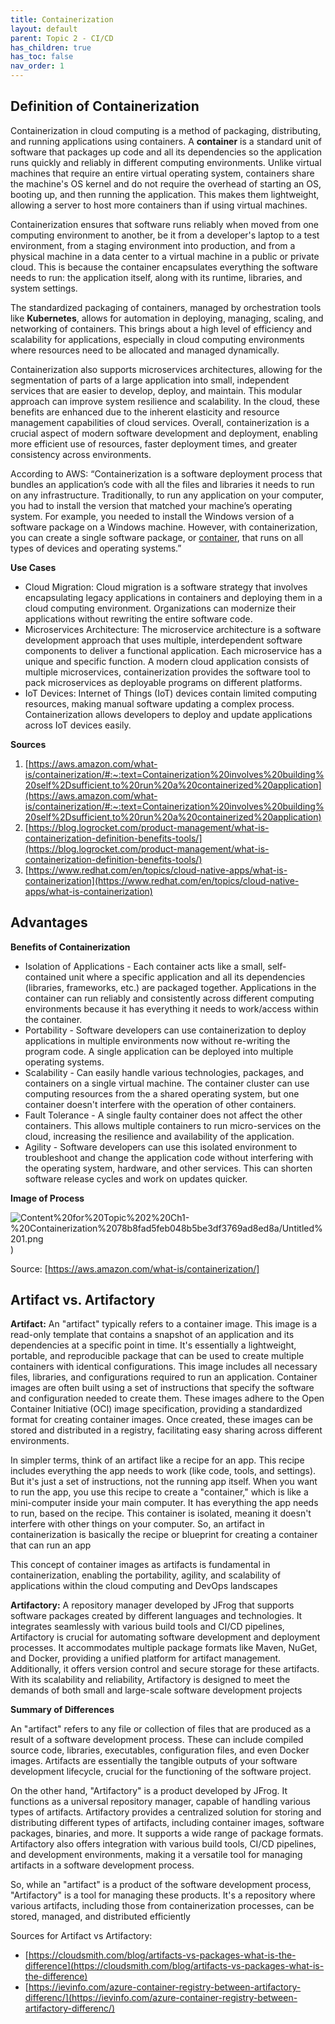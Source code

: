 ```yaml
---
title: Containerization
layout: default
parent: Topic 2 - CI/CD
has_children: true
has_toc: false
nav_order: 1
---
```


## Definition of Containerization

Containerization in cloud computing is a method of packaging, distributing, and running applications using containers. A **container** is a standard unit of software that packages up code and all its dependencies so the application runs quickly and reliably in different computing environments. Unlike virtual machines that require an entire virtual operating system, containers share the machine's OS kernel and do not require the overhead of starting an OS, booting up, and then running the application. This makes them lightweight, allowing a server to host more containers than if using virtual machines.

Containerization ensures that software runs reliably when moved from one computing environment to another, be it from a developer's laptop to a test environment, from a staging environment into production, and from a physical machine in a data center to a virtual machine in a public or private cloud. This is because the container encapsulates everything the software needs to run: the application itself, along with its runtime, libraries, and system settings.

The standardized packaging of containers, managed by orchestration tools like **Kubernetes**, allows for automation in deploying, managing, scaling, and networking of containers. This brings about a high level of efficiency and scalability for applications, especially in cloud computing environments where resources need to be allocated and managed dynamically.

Containerization also supports microservices architectures, allowing for the segmentation of parts of a large application into small, independent services that are easier to develop, deploy, and maintain. This modular approach can improve system resilience and scalability. In the cloud, these benefits are enhanced due to the inherent elasticity and resource management capabilities of cloud services. Overall, containerization is a crucial aspect of modern software development and deployment, enabling more efficient use of resources, faster deployment times, and greater consistency across environments.

According to AWS: “Containerization is a software deployment process that bundles an application’s code with all the files and libraries it needs to run on any infrastructure. Traditionally, to run any application on your computer, you had to install the version that matched your machine’s operating system. For example, you needed to install the Windows version of a software package on a Windows machine. However, with containerization, you can create a single software package, or [container](https://aws.amazon.com/containers/), that runs on all types of devices and operating systems.”

**Use Cases**

- Cloud Migration: Cloud migration is a software strategy that involves encapsulating legacy applications in containers and deploying them in a cloud computing environment. Organizations can modernize their applications without rewriting the entire software code.
- Microservices Architecture: The microservice architecture is a software development approach that uses multiple, interdependent software components to deliver a functional application. Each microservice has a unique and specific function. A modern cloud application consists of multiple microservices, containerization provides the software tool to pack microservices as deployable programs on different platforms.
- IoT Devices: Internet of Things (IoT) devices contain limited computing resources, making manual software updating a complex process. Containerization allows developers to deploy and update applications across IoT devices easily.

**Sources**

1. [https://aws.amazon.com/what-is/containerization/#:~:text=Containerization%20involves%20building%20self%2Dsufficient,to%20run%20a%20containerized%20application](https://aws.amazon.com/what-is/containerization/#:~:text=Containerization%20involves%20building%20self%2Dsufficient,to%20run%20a%20containerized%20application)
2. [https://blog.logrocket.com/product-management/what-is-containerization-definition-benefits-tools/](https://blog.logrocket.com/product-management/what-is-containerization-definition-benefits-tools/)
3. [https://www.redhat.com/en/topics/cloud-native-apps/what-is-containerization](https://www.redhat.com/en/topics/cloud-native-apps/what-is-containerization)

## Advantages

**Benefits of Containerization**

- Isolation of Applications - Each container acts like a small, self-contained unit where a specific application and all its dependencies (libraries, frameworks, etc.) are packaged together. Applications in the container can run reliably and consistently across different computing environments because it has everything it needs to work/access within the container.
- Portability - Software developers can use containerization to deploy applications in multiple environments now without re-writing the program code. A single application can be deployed into multiple operating systems.
- Scalability - Can easily handle various technologies, packages, and containers on a single virtual machine. The container cluster can use computing resources from the a shared operating system, but one container doesn't interfere with the operation of other containers.
- Fault Tolerance - A single faulty container does not affect the other containers. This allows multiple containers to run micro-services on the cloud, increasing the resilience and availability of the application.
- Agility - Software developers can use this isolated environment to troubleshoot and change the application code without interfering with the operating system, hardware, and other services. This can shorten software release cycles and work on updates quicker.

**Image of Process**

![Content%20for%20Topic%202%20Ch1-%20Containerization%2078b8fad5feb048b5be3df3769ad8ed8a/Untitled%201.png](https://d1.awsstatic.com/product-page-diagram_Amazon-ECS%402x.0d872eb6fb782ddc733a27d2bb9db795fed71185%20(2).0033d27bf1c708546c00befa892639c61a483269.4ad7c71d50aa1d7bddbda52c68aa28104437e2d4.png))

Source: [https://aws.amazon.com/what-is/containerization/]


## Artifact vs. Artifactory

**Artifact:** An "artifact" typically refers to a container image. This image is a read-only template that contains a snapshot of an application and its dependencies at a specific point in time. It's essentially a lightweight, portable, and reproducible package that can be used to create multiple containers with identical configurations. This image includes all necessary files, libraries, and configurations required to run an application. Container images are often built using a set of instructions that specify the software and configuration needed to create them. These images adhere to the Open Container Initiative (OCI) image specification, providing a standardized format for creating container images. Once created, these images can be stored and distributed in a registry, facilitating easy sharing across different environments. 

In simpler terms, think of an artifact like a recipe for an app. This recipe includes everything the app needs to work (like code, tools, and settings). But it's just a set of instructions, not the running app itself. When you want to run the app, you use this recipe to create a "container," which is like a mini-computer inside your main computer. It has everything the app needs to run, based on the recipe. This container is isolated, meaning it doesn't interfere with other things on your computer. So, an artifact in containerization is basically the recipe or blueprint for creating a container that can run an app

This concept of container images as artifacts is fundamental in containerization, enabling the portability, agility, and scalability of applications within the cloud computing and DevOps landscapes

**Artifactory:** A repository manager developed by JFrog that supports software packages created by different languages and technologies. It integrates seamlessly with various build tools and CI/CD pipelines, Artifactory is crucial for automating software development and deployment processes. It accommodates multiple package formats like Maven, NuGet, and Docker, providing a unified platform for artifact management. Additionally, it offers version control and secure storage for these artifacts. With its scalability and reliability, Artifactory is designed to meet the demands of both small and large-scale software development projects

**Summary of Differences**

An "artifact" refers to any file or collection of files that are produced as a result of a software development process. These can include compiled source code, libraries, executables, configuration files, and even Docker images. Artifacts are essentially the tangible outputs of your software development lifecycle, crucial for the functioning of the software project.

On the other hand, "Artifactory" is a product developed by JFrog. It functions as a universal repository manager, capable of handling various types of artifacts. Artifactory provides a centralized solution for storing and distributing different types of artifacts, including container images, software packages, binaries, and more. It supports a wide range of package formats. Artifactory also offers integration with various build tools, CI/CD pipelines, and development environments, making it a versatile tool for managing artifacts in a software development process.

So, while an "artifact" is a product of the software development process, "Artifactory" is a tool for managing these products. It's a repository where various artifacts, including those from containerization processes, can be stored, managed, and distributed efficiently

Sources for Artifact vs Artifactory: 

- [https://cloudsmith.com/blog/artifacts-vs-packages-what-is-the-difference](https://cloudsmith.com/blog/artifacts-vs-packages-what-is-the-difference)
- [https://ievinfo.com/azure-container-registry-between-artifactory-differenc/](https://ievinfo.com/azure-container-registry-between-artifactory-differenc/)
